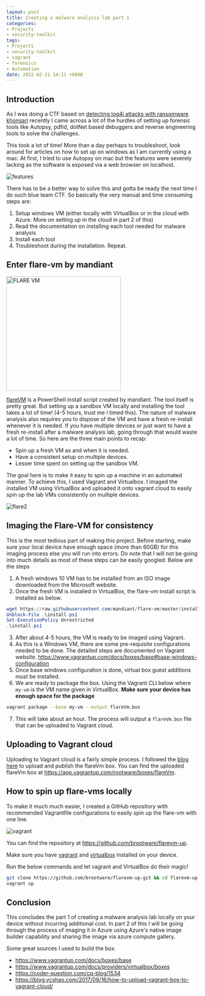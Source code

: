 ```yaml
---
layout: post
title: Creating a malware analysis lab part 1
categories:
- Projects
- security-toolkit
tags:
- Projects
- security-toolkit
- vagrant
- forensics
- Automation
date: 2022-02-21 14:11 +0800
---
```

## Introduction

As I was doing a CTF based on [detecting log4j attacks with ransomware khonsari](https://brootware.github.io/posts/detecting-and-defending-against-log4j-attacks/) recently I came across a lot of the hurdles of setting up forensic tools like Autopsy, pdfid, dotNet based debuggers and reverse engineering tools to solve the challenges.

This took a lot of time! More than a day perhaps to troubleshoot, look around for articles on how to set up on windows as I am currently using a mac. At first, I tried to use Autopsy on mac but the features were severely lacking as the software is exposed via a web browser on localhost.

![features](https://bn1304files.storage.live.com/y4m_mTBjk8we9Ns3HHA3io3A1OfXogPTjOJgy-Ao3kL8dQPFFCp-s8c0gCEiwCJ4OJb5T4h8MNLVOeyB2N3QMgR6Wv3Wxe82uPv8iqQsZhAI7ASxyZDNWiWt4Umx2f96qoJcgntptdKDVbuvsA_ZPLvRZiVlOTwpYPMaaInZyJqER6dtxJS2J8r_ZsvjI5NQcUu?width=2496&height=1528&cropmode=none)

There has to be a better way to solve this and gotta be ready the next time I do such blue team CTF. So basically the very manual and time consuming steps are:

1. Setup windows VM (either locally with VirtualBox or in the cloud with Azure. More on setting up in the cloud in part 2 of this)
2. Read the documentation on installing each tool needed for malware analysis
3. Install each tool
4. Troubleshoot during the installation. Repeat.

## Enter flare-vm by mandiant

<p>
 <img width="300" height="300" src="https://raw.githubusercontent.com/mandiant/flare-vm/master/flarevm.png?raw=true" alt="FLARE VM"/>
</p>

[flareVM](https://github.com/mandiant/flare-vm) is a PowerShell install script created by mandiant. The tool itself is pretty great. But setting up a sandbox VM locally and installing the tool takes a lot of time! (4-5 hours, trust me I timed this). The nature of malware analysis also requires you to dispose of the VM and have a fresh re-install whenever it is needed. If you have multiple devices or just want to have a fresh re-install after a malware analysis lab, going through that would waste a lot of time. So here are the three main points to recap:

- Spin up a fresh VM as and when it is needed.
- Have a consistent setup on multiple devices.
- Lesser time spent on setting up the sandbox VM.

The goal here is to make it easy to spin up a machine in an automated manner. To achieve this, I used Vagrant and Virtualbox.
I imaged the installed VM using VirtualBox and uploaded it onto vagrant cloud to easily spin up the lab VMs consistently on multiple devices.

![flare2](https://bn1304files.storage.live.com/y4mpDQXUoXXDYi0d0txMljIayd944IrihlWhPZejG2QsD1qConiEObDdUmAgU_Od1Ihx3Gfj7rDKdCC_ct0xmzNRIuQJ_0lFSBWikYWChYH0Pio9pXUGcCKQWjkPILVNGKixpYKOAxGqNDzmX__ZVVK0uO-oS-6KFCH_S42h1UPcRA3Ev_-R6A_5X3ZxxjeBuX-?width=1842&height=1506&cropmode=none)

## Imaging the Flare-VM for consistency

This is the most tedious part of making this project. Before starting, make sure your local device have enough space (more than 60GB) for this imaging process else you will run into errors. Do note that I will not be going into much details as most of these steps can be easily googled. Below are the steps

1. A fresh windows 10 VM has to be installed from an ISO image downloaded from the Microsoft website.
2. Once the fresh VM is installed in VirtualBox, the flare-vm install script is installed as below.

```powershell
wget https://raw.githubusercontent.com/mandiant/flare-vm/master/install.ps1 -outfile install.ps1
Unblock-File .\install.ps1
Set-ExecutionPolicy Unrestricted
.\install.ps1
```

3. After about 4-5 hours, the VM is ready to be imaged using Vagrant.
4. As this is a Windows VM, there are some pre-requisite configurations needed to be done. The detailed steps are documented on Vagrant website. <https://www.vagrantup.com/docs/boxes/base#base-windows-configuration>
5. Once base windows configuration is done, virtual box guest additions must be installed.
6. We are ready to package the box. Using the Vagrant CLI below where `my-vm` is the VM name given in VirtualBox. **Make sure your device has enough space for the package**

```bash
vagrant package --base my-vm --output flareVm.box
```

7. This will take about an hour. The process will output a `flareVm.box` file that can be uploaded to Vagrant cloud.

## Uploading to Vagrant cloud

Uploading to Vagrant cloud is a fairly simple process. I followed the [blog here](https://blog.ycshao.com/2017/09/16/how-to-upload-vagrant-box-to-vagrant-cloud/) to upload and publish the flareVm box. You can find the uploaded flareVm box at <https://app.vagrantup.com/rootware/boxes/flareVm>.

## How to spin up flare-vms locally

To make it much much easier, I created a GitHub repository with recommended Vagrantfile configurations to easily spin up the flare-vm with one line.

![vagrant](https://bn1304files.storage.live.com/y4mzChhFPUZzWw51VpBYImq4RPZjCAiIV4w3aZ4Eu7fAaIwrsiznWEtXAXMcJg5iWMTOgjEX9SKBKxG6ON5oT-mg0G3-rTfZeaiDGSTBRMNcyMLR7Xe1RkRA7n00jALAnjjME3IbSzO80ogncVmJX3oMLiKv3P4movjcNBnMwtjabklZZM-tjz0zsyE4Kpu0A17?width=1842&height=1506&cropmode=none)

You can find the repository at <https://github.com/brootware/flarevm-up>.

Make sure you have [vagrant](https://www.vagrantup.com/downloads) and [virtualbox](https://www.virtualbox.org/wiki/Downloads) installed on your device.

Run the below commands and let vagrant and VirtualBox do their magic!

```bash
git clone https://github.com/brootware/flarevm-up.git && cd flarevm-up
vagrant up
```

## Conclusion

This concludes the part 1 of creating a malware analysis lab locally on your device without incurring additional cost. In part 2 of this I will be going through the process of imaging it in Azure using Azure's native image builder capability and sharing the image via azure compute gallery.

Some great sources I used to build the box.

- <https://www.vagrantup.com/docs/boxes/base>
- <https://www.vagrantup.com/docs/providers/virtualbox/boxes>
- <https://coder-question.com/cq-blog/1534>
- <https://blog.ycshao.com/2017/09/16/how-to-upload-vagrant-box-to-vagrant-cloud/>
